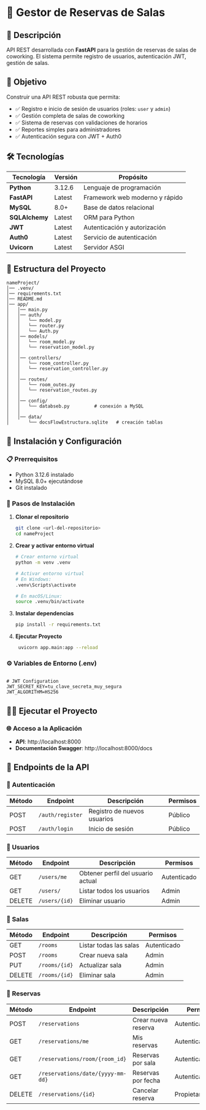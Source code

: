 # 🏢 Gestor de Reservas de Salas

## 📖 Descripción

API REST desarrollada con **FastAPI** para la gestión de reservas de salas de coworking. El sistema permite registro de usuarios, autenticación JWT, gestión de salas.

## 🎯 Objetivo

Construir una API REST robusta que permita:
- ✅ Registro e inicio de sesión de usuarios (roles: `user` y `admin`)
- ✅ Gestión completa de salas de coworking
- ✅ Sistema de reservas con validaciones de horarios
- ✅ Reportes simples para administradores
- ✅ Autenticación segura con JWT + Auth0

## 🛠️ Tecnologías

| Tecnología | Versión | Propósito |
|------------|---------|-----------|
| **Python** | 3.12.6 | Lenguaje de programación |
| **FastAPI** | Latest | Framework web moderno y rápido |
| **MySQL** | 8.0+ | Base de datos relacional |
| **SQLAlchemy** | Latest | ORM para Python |
| **JWT** | Latest | Autenticación y autorización |
| **Auth0** | Latest | Servicio de autenticación |
| **Uvicorn** | Latest | Servidor ASGI |

## 📂 Estructura del Proyecto

```
nameProject/
│── .venv/
│── requirements.txt
│── README.md
│── app/
│   │── main.py
│   │── auth/
│   │   └── model.py
│   │   └── router.py
│   │   └── Auth.py
│   │── models/
│   │   └── room_model.py
│   │   └── reservation_model.py
│   │
│   │── controllers/
│   │   └── room_controller.py
│   │   └── reservation_controller.py
│   │
│   │── routes/
│   │   └── room_outes.py
│   │   └── reservation_routes.py
│   │
│   │── config/
│   │   └── databseb.py         # conexión a MySQL
│   │   
│   │── data/
│       └── docsFlowEstructura.sqlite   # creación tablas

```

## 🚀 Instalación y Configuración

### 📋 Prerrequisitos

- Python 3.12.6 instalado
- MySQL 8.0+ ejecutándose
- Git instalado

### 🔧 Pasos de Instalación

1. **Clonar el repositorio**
   ```bash
   git clone <url-del-repositorio>
   cd nameProject
   ```

2. **Crear y activar entorno virtual**
   ```bash
   # Crear entorno virtual
   python -m venv .venv
   
   # Activar entorno virtual
   # En Windows:
   .venv\Scripts\activate
   
   # En macOS/Linux:
   source .venv/bin/activate
   ```

3. **Instalar dependencias**
   ```bash
   pip install -r requirements.txt
   ```

5. **Ejecutar Proyecto**
   ```bash
    uvicorn app.main:app --reload 
   ```

### ⚙️ Variables de Entorno (.env)

```env

# JWT Configuration
JWT_SECRET_KEY=tu_clave_secreta_muy_segura
JWT_ALGORITHM=HS256

```

## 🏃‍♂️ Ejecutar el Proyecto

### 🌐 Acceso a la Aplicación

- **API**: http://localhost:8000
- **Documentación Swagger**: http://localhost:8000/docs

## 🧰 Endpoints de la API

### 👤 Autenticación
| Método | Endpoint | Descripción | Permisos |
|--------|----------|-------------|----------|
| POST | `/auth/register` | Registro de nuevos usuarios | Público |
| POST | `/auth/login` | Inicio de sesión | Público |

### 👥 Usuarios
| Método | Endpoint | Descripción | Permisos |
|--------|----------|-------------|----------|
| GET | `/users/me` | Obtener perfil del usuario actual | Autenticado |
| GET | `/users/` | Listar todos los usuarios | Admin |
| DELETE | `/users/{id}` | Eliminar usuario | Admin |

### 🏢 Salas
| Método | Endpoint | Descripción | Permisos |
|--------|----------|-------------|----------|
| GET | `/rooms` | Listar todas las salas | Autenticado |
| POST | `/rooms` | Crear nueva sala | Admin |
| PUT | `/rooms/{id}` | Actualizar sala | Admin |
| DELETE | `/rooms/{id}` | Eliminar sala | Admin |

### 📅 Reservas
| Método | Endpoint | Descripción | Permisos |
|--------|----------|-------------|----------|
| POST | `/reservations` | Crear nueva reserva | Autenticado |
| GET | `/reservations/me` | Mis reservas | Autenticado |
| GET | `/reservations/room/{room_id}` | Reservas por sala | Autenticado |
| GET | `/reservations/date/{yyyy-mm-dd}` | Reservas por fecha | Autenticado |
| DELETE | `/reservations/{id}` | Cancelar reserva | Propietario/Admin |
